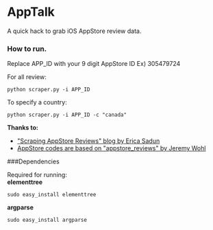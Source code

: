 AppTalk
===

A quick hack to grab iOS AppStore review data.


### How to run. 
Replace APP_ID with your 9 digit AppStore ID Ex) 305479724

For all review:

    python scraper.py -i APP_ID

To specify a country:

    python scraper.py -i APP_ID -c "canada"

**Thanks to:**

- ["Scraping AppStore Reviews" blog by Erica Sadun](http://blogs.oreilly.com/iphone/2008/08/scraping-appstore-reviews.html)
- [AppStore codes are based on "appstore_reviews" by Jeremy Wohl](https://github.com/jeremywohl/iphone-scripts/blob/master/appstore_reviews)

###Dependencies

Required for running:  
**elementtree**  

    sudo easy_install elementtree

**argparse**  

    sudo easy_install argparse



